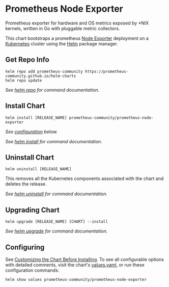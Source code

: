 # Prometheus Node Exporter

Prometheus exporter for hardware and OS metrics exposed by *NIX kernels, written in Go with pluggable metric collectors.

This chart bootstraps a prometheus [Node Exporter](http://github.com/prometheus/node_exporter) deployment on a [Kubernetes](http://kubernetes.io) cluster using the [Helm](https://helm.sh) package manager.

## Get Repo Info

```console
helm repo add prometheus-community https://prometheus-community.github.io/helm-charts
helm repo update
```

_See [helm repo](https://helm.sh/docs/helm/helm_repo/) for command documentation._

## Install Chart

```console
helm install [RELEASE_NAME] prometheus-community/prometheus-node-exporter
```

_See [configuration](#configuration) below._

_See [helm install](https://helm.sh/docs/helm/helm_install/) for command documentation._

## Uninstall Chart

```console
helm uninstall [RELEASE_NAME]
```

This removes all the Kubernetes components associated with the chart and deletes the release.

_See [helm uninstall](https://helm.sh/docs/helm/helm_uninstall/) for command documentation._

## Upgrading Chart

```console
helm upgrade [RELEASE_NAME] [CHART] --install
```

_See [helm upgrade](https://helm.sh/docs/helm/helm_upgrade/) for command documentation._

## Configuring

See [Customizing the Chart Before Installing](https://helm.sh/docs/intro/using_helm/#customizing-the-chart-before-installing). To see all configurable options with detailed comments, visit the chart's [values.yaml](contents/Node-Exporter/nc/v1.2.2/helm-chart/values.yaml), or run these configuration commands:

```console
helm show values prometheus-community/prometheus-node-exporter
```
